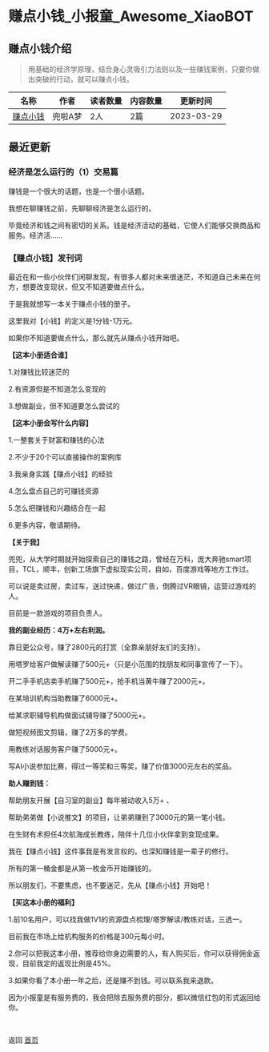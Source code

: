 # 赚点小钱_小报童_Awesome_XiaoBOT

## 赚点小钱介绍
> 用基础的经济学原理，结合身心灵吸引力法则以及一些赚钱案例，只要你做出突破的行动，就可以赚点小钱。  
  


|名称|作者|读者数量|内容数量|更新时间|
|---|---|---|---|---|
|[赚点小钱](https://xiaobot.net/p/fugui?refer=9c3f1c95-a052-465a-9902-f6d75080262a)|兜啦A梦|2人|2篇|2023-03-29|

## 最近更新
### 经济是怎么运行的（1）交易篇

赚钱是一个很大的话题，也是一个很小话题。

我想在聊赚钱之前，先聊聊经济是怎么运行的。

毕竟经济和钱之间有密切的关系。钱是经济活动的基础，它使人们能够交换商品和服务。经济活......

### 【赚点小钱】发刊词

最近在和一些小伙伴们闲聊发现，有很多人都对未来很迷茫，不知道自己未来在何方，想要改变现状，但又不知道要做点什么。

于是我就想写一本关于赚点小钱的册子。

这里我对【小钱】的定义是1分钱-1万元。

如果你不知道要做点什么，那么就先从赚点小钱开始吧。

**【这本小册适合谁】**

1.对赚钱比较迷茫的

2.有资源但是不知道怎么变现的

3.想做副业，但不知道要怎么尝试的

**【这本小册会写什么内容】**

1.一整套关于财富和赚钱的心法

2.不少于20个可以直接操作的案例库

3.我亲身实践【赚点小钱】的经验

4.怎么盘点自己的可赚钱资源

5.怎么把赚钱和兴趣结合在一起

6.更多内容，敬请期待。

**【关于我】**

兜兜，从大学时期就开始探索自己的赚钱之路，曾经在万科，庞大奔驰smart项目，TCL，顺丰，创新工场旗下虚拟现实公司，自如，百度游戏等地方工作过。

可以说是卖过房，卖过车，送过快递，做过广告，倒腾过VR眼镜，运营过游戏的人。

目前是一款游戏的项目负责人。

**我的副业经历：4万+左右利润。**

靠日更公众号，赚了2800元的打赏（全靠亲朋好友们的支持）。

用塔罗给客户做解读赚了500元+（只是小范围的找朋友和同事宣传了一下）。

开二手手机店卖手机赚了500元+，抢手机当黄牛赚了2000元+。

在某培训机构当助教赚了6000元+。

给某求职辅导机构做面试辅导赚了5000元+。

做短视频图文剪辑，赚了2万多的学费。

用教练对话服务客户赚了5000元+。

写AI小说参加比赛，得过一等奖和三等奖，赚了价值3000元左右的奖品。

**助人赚到钱：**

帮助朋友开展【自习室的副业】每年被动收入5万+ 、

帮助弟弟做【小说推文】的项目，让弟弟赚到了3000元的第一笔小钱。

在生财有术担任4次航海成长教练，陪伴十几位小伙伴拿到变现成果。

我在【赚点小钱】这件事我是有发言权的。也深知赚钱是一辈子的修行。

所有的第一桶金都是从第一枚金币开始赚钱的。

所以朋友们，不要焦虑，也不要迷茫，先从【赚点小钱】开始吧！

**【买这本小册的福利】**

1.前10名用户，可以找我做1V1的资源盘点梳理/塔罗解读/教练对话，三选一。

目前我在市场上给机构服务的价格是300元每小时。

2.你可以把我这本小册，推荐给你身边需要的人，有人购买后，你可以获得佣金返现，目前我定的返现比例是45%。

3.如果你看了本小册一年之后，还是赚不到钱。可以联系我来退款。

因为小报童是有服务费的，我会把除去服务费的部分，都以微信红包的形式返回给你。


<a href="https://github.com/Reno9527/awesome-xiaobot" style="color: white; text-decoration: none;">awesome-xiaobot</a>

返回 [首页](../README.md)
